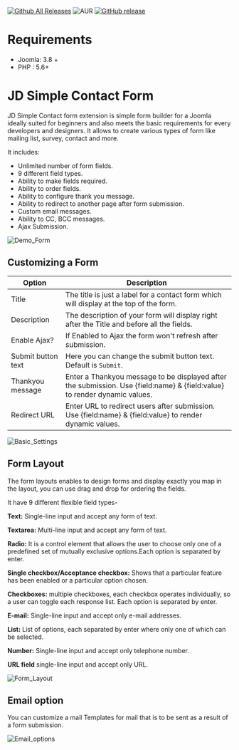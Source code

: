 [![Github All Releases](https://img.shields.io/github/downloads/joomdev/JD-Simple-Contact-Form/total.svg)](https://github.com/joomdev/JD-Simple-Contact-Form/releases)
![AUR](https://img.shields.io/aur/license/yaourt.svg)
[![GitHub release](https://img.shields.io/github/release/joomdev/JD-Simple-Contact-Form.svg)](https://github.com/joomdev/JD-Simple-Contact-Form/releases)

# Requirements
* Joomla: 3.8 +
* PHP : 5.6+

# JD Simple Contact Form
JD Simple Contact form extension is simple form builder for a Joomla ideally suited for beginners and also meets the basic requirements for every developers and designers. It allows to create various types of form like mailing list, survey, contact and more.

It includes:

* Unlimited number of form fields.
* 9 different field types.
* Ability to make fields required.
* Ability to order fields.
* Ability to configure thank you message.
* Ability to redirect to another page after form submission.
* Custom email messages.
* Ability to CC, BCC messages.
* Ajax Submission.

![Demo_Form](https://cdn.joomdev.com/documentation/jd-simple-contact-form/images/demo_form.png)


## Customizing a Form


Option | Description
--------- | -----------
Title  | The title is just a label for a contact form which will display at the top of the form.
Description | The description of your form will display right after the Title and before all the fields.
Enable Ajax? | If Enabled to Ajax the form won't refresh after submission.
Submit button text | Here you can change the submit button text. Default is <code>Submit</code>.
Thankyou message | Enter a Thankyou message to be displayed after the submission. Use {field:name} & {field:value} to render dynamic values.
Redirect URL | Enter URL to redirect users after submission. Use {field:name} & {field:value} to render dynamic values.
  
![Basic_Settings](https://cdn.joomdev.com/documentation/jd-simple-contact-form/images/basic_settings.png)
  
## Form Layout

The form layouts enables to design forms and display exactly you map in the layout, you can use drag and drop for ordering the fields.

It have 9 different flexible field types-

**Text:** Single-line input and accept any form of text.

**Textarea:** Multi-line input and accept any form of text.

**Radio:** It is a control element that allows the user to choose only one of a predefined set of mutually exclusive options.Each option is separated by enter.

**Single checkbox/Acceptance checkbox:** Shows that a particular feature has been enabled or a particular option chosen.

**Checkboxes:** multiple checkboxes, each checkbox operates individually, so a user can toggle each response list. Each option is separated by enter.

**E-mail:** Single-line input and accept only e-mail addresses.
 
**List:** List of options, each separated by enter where only one of which can be selected.

**Number:** Single-line input and accept only telephone number.

**URL field** single-line input and accept only URL.

![Form_Layout](https://cdn.joomdev.com/documentation/jd-simple-contact-form/images/form_layout.png)


## Email option

You can customize a mail Templates for mail that is to be sent as a result of a form submission.

![Email_options](https://cdn.joomdev.com/documentation/jd-simple-contact-form/images/email_options.png)
